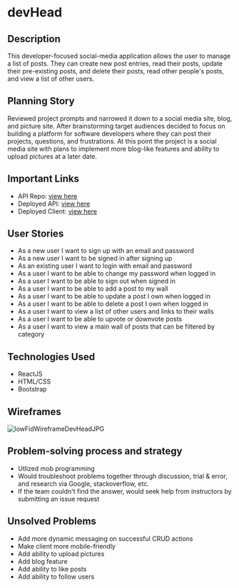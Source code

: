 # devHead

## Description
This developer-focused social-media application allows the user to manage a list of posts. They can create new post entries, read their posts, update their pre-existing posts, and delete their posts, read other people's posts, and view a list of other users.

## Planning Story
Reviewed project prompts and narrowed it down to a social media site, blog, and picture site. After brainstorming target audiences decided to focus on building a platform for software developers where they can post their projects, questions, and frustrations. At this point the project is a social media site with plans to implement more blog-like features and ability to upload pictures at a later date.

## Important Links
- API Repo: [view here](https://github.com/H3DRA/devhead-api)
- Deployed API: [view here](https://ancient-wildwood-16167.herokuapp.com)
- Deployed Client: [view here](https://h3dra.github.io/devhead-client/#/)

## User Stories

- As a new user I want to sign up with an email and password
- As a new user I want to be signed in after signing up
- As an existing user I want to login with email and password
- As a user I want to be able to change my password when logged in
- As a user I want to be able to sign out when signed in
- As a user I want to be able to add a post to my wall
- As a user I want to be able to update a post I own when logged in
- As a user I want to be able to delete a post I own when logged in
- As a user I want to view a list of other users and links to their walls
- As a user I want to be able to upvote or downvote posts
- As a user I want to view a main wall of posts that can be filtered by category

## Technologies Used
- ReactJS
- HTML/CSS
- Bootstrap

## Wireframes

![lowFidWireframeDevHeadJPG](https://media.git.generalassemb.ly/user/35033/files/d6eace80-b173-11eb-9cc3-f7ff0b001bb4)

## Problem-solving process and strategy
- Utlized mob programming
- Would troubleshoot problems together through discussion, trial & error, and research via Google, stackoverflow, etc.
- If the team couldn't find the answer, would seek help from instructors by submitting an issue request

## Unsolved Problems
- Add more dynamic messaging on successful CRUD actions
- Make client more mobile-friendly
- Add ability to upload pictures
- Add blog feature
- Add ability to like posts
- Add ability to follow users
